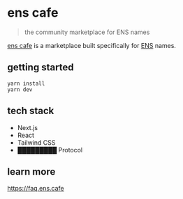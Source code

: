 # ens cafe

> the community marketplace for ENS names

[ens cafe](https://ens.cafe) is a marketplace built specifically for [ENS](https://ens.domains) names.

## getting started

```
yarn install
yarn dev
```

## tech stack
* Next.js
* React
* Tailwind CSS
* █████████ Protocol

## learn more

https://faq.ens.cafe

